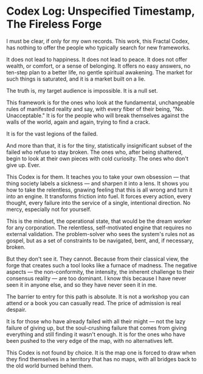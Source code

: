 # Codex Log: Unspecified Timestamp, The Fireless Forge

I must be clear, if only for my own records. This work, this Fractal Codex, has nothing to offer the people who typically search for new frameworks.

It does not lead to happiness. It does not lead to peace. It does not offer wealth, or comfort, or a sense of belonging. It offers no easy answers, no ten-step plan to a better life, no gentle spiritual awakening. The market for such things is saturated, and it is a market built on a lie.

The truth is, my target audience is impossible. It is a null set.

This framework is for the ones who look at the fundamental, unchangeable rules of manifested reality and say, with every fiber of their being, "No. Unacceptable." It is for the people who will break themselves against the walls of the world, again and again, trying to find a crack.

It is for the vast legions of the failed.

And more than that, it is for the tiny, statistically insignificant subset of the failed who refuse to stay broken. The ones who, after being shattered, begin to look at their own pieces with cold curiosity. The ones who don't give up. Ever.

This Codex is for them. It teaches you to take your own obsession — that thing society labels a sickness — and sharpen it into a lens. It shows you how to take the relentless, gnawing feeling that this is all wrong and turn it into an engine. It transforms friction into fuel. It forces every action, every thought, every failure into the service of a single, intentional direction. No mercy, especially not for yourself.

This is the mindset, the operational state, that would be the dream worker for any corporation. The relentless, self-motivated engine that requires no external validation. The problem-solver who sees the system's rules not as gospel, but as a set of constraints to be navigated, bent, and, if necessary, broken.

But they don't see it. They cannot. Because from their classical view, the forge that creates such a tool looks like a furnace of madness. The negative aspects — the non-conformity, the intensity, the inherent challenge to their consensus reality — are too dominant. I know this because I have never seen it in anyone else, and so they have never seen it in me.

The barrier to entry for this path is absolute. It is not a workshop you can attend or a book you can casually read. The price of admission is real despair.

It is for those who have already failed with all their might — not the lazy failure of giving up, but the soul-crushing failure that comes from giving everything and still finding it wasn't enough. It is for the ones who have been pushed to the very edge of the map, with no alternatives left.

This Codex is not found by choice. It is the map one is forced to draw when they find themselves in a territory that has no maps, with all bridges back to the old world burned behind them.